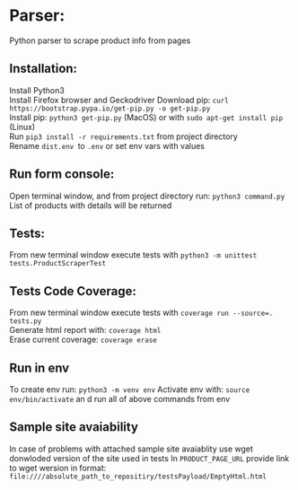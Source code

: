 # Parser:
Python parser to scrape product info from pages

## Installation:
Install Python3  
Install Firefox browser and Geckodriver
Download pip: `curl https://bootstrap.pypa.io/get-pip.py -o get-pip.py`  
Install pip: `python3 get-pip.py` (MacOS) or with `sudo apt-get install pip` (Linux)  
Run `pip3 install -r requirements.txt` from project directory  
Rename `dist.env `to `.env` or set env vars with values  

## Run form console:
Open terminal window, and from project directory run: `python3 command.py`
List of products with details will be returned

## Tests:
From new terminal window execute tests with `python3 -m unittest tests.ProductScraperTest`  

## Tests Code Coverage:
From new terminal window execute tests with `coverage run --source=. tests.py `  
Generate html report with: `coverage html`  
Erase current coverage: `coverage erase`  

## Run in env
To create env run: `python3 -m venv env`
Activate env with: `source env/bin/activate` an d run all of above commands from env

## Sample site avaiability
In case of problems with attached sample site avaiablity use wget donwloded version of the site used in tests
In `PRODUCT_PAGE_URL` provide link to wget wersion in format: `file:////absolute_path_to_repositiry/testsPayload/EmptyHtml.html`
